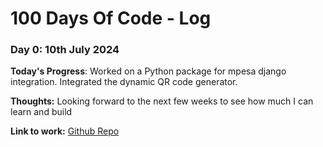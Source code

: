 # 100 Days Of Code - Log

### Day 0: 10th July 2024

**Today's Progress**: Worked on a Python package for mpesa django integration. Integrated the dynamic QR code generator.

**Thoughts:** Looking forward to the next few weeks to see how much I can learn and build

**Link to work:** [Github Repo]([http://www.example.com](https://github.com/kangangi/MpesaDjangoIntegration))
